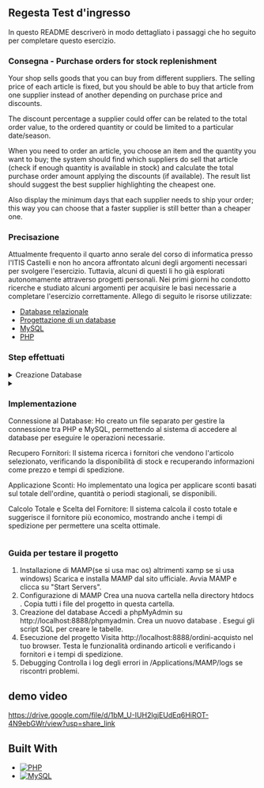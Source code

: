 ## Regesta Test d'ingresso

In questo README descriverò in modo dettagliato i passaggi che ho seguito per completare questo esercizio.

### Consegna - Purchase orders for stock replenishment

Your shop sells goods that you can buy from different suppliers. The selling price of each article is fixed, but you should be able to buy that article from one supplier instead of another depending on purchase price and discounts.

The discount percentage a supplier could offer can be related to the total order value, to the ordered quantity or could be limited to a particular date/season.

When you need to order an article, you choose an item and the quantity you want to buy; the system should find which suppliers do sell that article (check if enough quantity is available in stock) and calculate the total purchase order amount applying the discounts (if available). The result list should suggest the best supplier highlighting the cheapest one.

Also display the minimum days that each supplier needs to ship your order; this way you can choose that a faster supplier is still better than a cheaper one.

### Precisazione

Attualmente frequento il quarto anno serale del corso di informatica presso l'ITIS Castelli e non ho ancora affrontato alcuni degli argomenti necessari per svolgere l'esercizio. Tuttavia, alcuni di questi li ho già esplorati autonomamente attraverso progetti personali. Nei primi giorni ho condotto ricerche e studiato alcuni argomenti per acquisire le basi necessarie a completare l'esercizio correttamente. Allego di seguito le risorse utilizzate:

- [Database relazionale](https://www.oracle.com/it/database/what-is-a-relational-database/)
- [Progettazione di un database](https://ilprofdinformatica.altervista.org/classe5/db_progetto.htm)
- [MySQL](https://www.youtube.com/watch?v=5OdVJbNCSso)
- [PHP](https://www.youtube.com/watch?v=zZ6vybT1HQs)

### Step effettuati

<details close>
<summary>
Creazione Database
</summary> 
<br>
NB: si presume questo database gestisce solo le transazione di acquisti di articoli da parte del nostro shop dai fornitore e non le transazioni di vendita degli articoli ai clienti
  
#### Entità e relativi attributi
- Shop: shop_id - name - via - civico - citta - nazione
- Good: good_id - name - selling_price (prezzo di vendita fisso) - purchase_price (in questo caso, il prezzo rappresenta il prezzo di vendita del prodotto da parte del fornitore)
- Supplier: supplier_id - name - discount_total_value_ind (JSON con le indicazioni su come effettutre lo sconto) - discount_on_quantity_ind (JSON con le indicazioni su come effettutre lo sconto) - discount_date_season_ind (JSON con le indicazioni su come effettutre lo sconto) - min_days_to_ship (questo attributo può essere nullo)
- Stock: stock_id - quantita

### Cardinalità

- Good-Supplier => N:N (FORNIRE): un articolo può essere fornito da più fornitori, e un fornitore può offrire più articoli.
- Supplier-Stock => 1:N (GESTIRE): un fornitore può gestire più scorte di diversi prodotti, mentre una scorta specifica è gestita da un unico fornitore.
- Good-Stock => 1:N (CONTENERE): un articolo può essere presente in più scorte gestite da diversi fornitori, mentre una specifica scorta contiene un solo articolo (in quantità variabile)
- Shop-Good => N:N (ACQUISTARE): Un negozio può acquistare più articoli, mentre un articolo può essere acquistato da un più negozi

### Schema logico

- shop (`shop_id` - name - via - civico - citta - nazione)
- Good (`good_id` - name - selling_price - purchase_price)
- Supplier (`supplier_id` - name - discount_total_value_ind - discount_on_quantity_ind - discount_date_season_ind - min_days_to_ship)
- Stock (`stock_id` - quantita - supplier_id (FK) - good_id (FK))
- FORNIRE (`good_id` (FK) - `supplier_id` (FK))
- ACQUISTARE (`shop_id` (FK) - `good_id` (FK))

</details>

<details close>
<summary>

### Implementazione
  
Connessione al Database:
Ho creato un file separato per gestire la connessione tra PHP e MySQL, permettendo al sistema di accedere al database per eseguire le operazioni necessarie.
  
Recupero Fornitori:
Il sistema ricerca i fornitori che vendono l'articolo selezionato, verificando la disponibilità di stock e recuperando informazioni come prezzo e tempi di spedizione.

Applicazione Sconti:
Ho implementato una logica per applicare sconti basati sul totale dell'ordine, quantità o periodi stagionali, se disponibili.

Calcolo Totale e Scelta del Fornitore:
Il sistema calcola il costo totale e suggerisce il fornitore più economico, mostrando anche i tempi di spedizione per permettere una scelta ottimale.



</summary> 
<br>

</details>

### Guida per testare il progetto

1. Installazione di MAMP(se si usa mac os) altrimenti xamp se si usa windows)
Scarica e installa MAMP dal sito ufficiale.
Avvia MAMP e clicca su "Start Servers".
2. Configurazione di MAMP
Crea una nuova cartella nella directory htdocs .
Copia tutti i file del progetto in questa cartella.
3. Creazione del database
Accedi a phpMyAdmin su http://localhost:8888/phpmyadmin.
Crea un nuovo database .
Esegui gli script SQL per creare le tabelle.
4. Esecuzione del progetto
Visita http://localhost:8888/ordini-acquisto nel tuo browser.
Testa le funzionalità ordinando articoli e verificando i fornitori e i tempi di spedizione.
5. Debugging
Controlla i log degli errori in /Applications/MAMP/logs se riscontri problemi.


## demo video
https://drive.google.com/file/d/1bM_U-IUH2lgjEUdEq6HiROT-4N9ebGWr/view?usp=share_link

## Built With

- [![PHP][PHP-badge]][PHP-url]
- [![MySQL][MySQL-badge]][MySQL-url]

[PHP-badge]: https://img.shields.io/badge/PHP-777BB4?style=flat&logo=php&logoColor=white
[MySQL-badge]: https://img.shields.io/badge/MySQL-00618A?style=flat&logo=mysql&logoColor=white
[PHP-url]: https://www.php.net/
[MySQL-url]: https://www.mysql.com/
